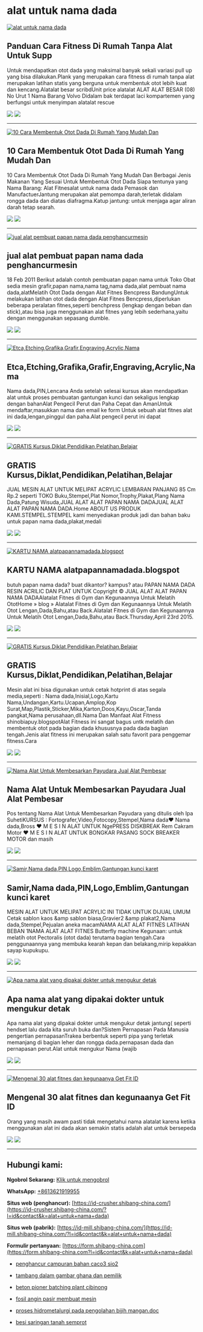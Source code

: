 # alat untuk nama dada

<a href="https://swt.shibang-china.com/?l=id&img&k=alat+untuk+nama+dada" target="_blank">![alat untuk nama dada](http://static.shibang-china.com/all-800x300/487.jpg)</a>

## Panduan Cara Fitness Di Rumah Tanpa Alat Untuk Supp
Untuk mendapatkan otot dada yang maksimal banyak sekali variasi pull up yang bisa dilakukan.Plank yang merupakan cara fitness di rumah tanpa alat merupakan latihan statis yang berguna untuk membentuk otot lebih kuat dan kencang.Alatalat besar scribdUnit price alatalat ALAT ALAT BESAR (08) No Urut 1 Nama Barang Volvo Didalam bak terdapat laci kompartemen yang berfungsi untuk menyimpan alatalat rescue


<a href="https://whatsapp.shibangsoft.com/WhatsApp.php" target="_blank" title="WhatsApp">![](http://static.shibang-china.com/icon/whatsapp.png)</a> <a href="https://swt.shibang-china.com/?l=id&icon&k=alat+untuk+nama+dada" target="_blank">![](http://static.shibang-china.com/icon/chat-id.png)</a>

---

<a href="https://swt.shibang-china.com/?l=id&img&k=alat+untuk+nama+dada" target="_blank">![10 Cara Membentuk Otot Dada Di Rumah Yang Mudah Dan](http://static.shibang-china.com/all-800x300/1346.jpg)</a>

## 10 Cara Membentuk Otot Dada Di Rumah Yang Mudah Dan
10 Cara Membentuk Otot Dada Di Rumah Yang Mudah Dan Berbagai Jenis Makanan Yang Sesuai Untuk Membentuk Otot Dada Siapa tentunya yang Nama Barang: Alat Fitnesalat untuk nama dada Pemasok dan ManufactuerJantung merupakan alat pemompa darah,terletak didalam rongga dada dan diatas diafragma.Katup jantung: untuk menjaga agar aliran darah tetap searah.


<a href="https://whatsapp.shibangsoft.com/WhatsApp.php" target="_blank" title="WhatsApp">![](http://static.shibang-china.com/icon/whatsapp.png)</a> <a href="https://swt.shibang-china.com/?l=id&icon&k=alat+untuk+nama+dada" target="_blank">![](http://static.shibang-china.com/icon/chat-id.png)</a>

---

<a href="https://swt.shibang-china.com/?l=id&img&k=alat+untuk+nama+dada" target="_blank">![jual alat pembuat papan nama dada penghancurmesin](http://static.shibang-china.com/all-800x300/241.jpg)</a>

## jual alat pembuat papan nama dada penghancurmesin
18 Feb 2011 Berikut adalah contoh pembuatan papan nama untuk Toko Obat sedia mesin grafir,papan nama,nama tag,nama dada,alat pembuat nama dada,alatMelatih Otot Dada dengan Alat Fitnes Bencpress BandungUntuk melakukan latihan otot dada dengan Alat Fitnes Bencpress,diperlukan beberapa peralatan fitnes,seperti benchpress (lengkap dengan beban dan stick),atau bisa juga menggunakan alat fitnes yang lebih sederhana,yaitu dengan menggunakan sepasang dumble.


<a href="https://whatsapp.shibangsoft.com/WhatsApp.php" target="_blank" title="WhatsApp">![](http://static.shibang-china.com/icon/whatsapp.png)</a> <a href="https://swt.shibang-china.com/?l=id&icon&k=alat+untuk+nama+dada" target="_blank">![](http://static.shibang-china.com/icon/chat-id.png)</a>

---

<a href="https://swt.shibang-china.com/?l=id&img&k=alat+untuk+nama+dada" target="_blank">![Etca,Etching,Grafika,Grafir,Engraving,Acrylic,Nama](http://static.shibang-china.com/all-800x300/289.jpg)</a>

## Etca,Etching,Grafika,Grafir,Engraving,Acrylic,Nama
Nama dada,PIN,Lencana Anda setelah selesai kursus akan mendapatkan alat untuk proses pembuatan gantungan kunci dan sekaligus lengkap dengan bahanAlat Pengecil Perut dan Paha Cepat dan AmanUntuk mendaftar,masukkan nama dan email ke form Untuk sebuah alat fitnes alat ini dada,lengan,pinggul dan paha.Alat pengecil perut ini dapat


<a href="https://whatsapp.shibangsoft.com/WhatsApp.php" target="_blank" title="WhatsApp">![](http://static.shibang-china.com/icon/whatsapp.png)</a> <a href="https://swt.shibang-china.com/?l=id&icon&k=alat+untuk+nama+dada" target="_blank">![](http://static.shibang-china.com/icon/chat-id.png)</a>

---

<a href="https://swt.shibang-china.com/?l=id&img&k=alat+untuk+nama+dada" target="_blank">![GRATIS Kursus,Diklat,Pendidikan,Pelatihan,Belajar](http://static.shibang-china.com/all-800x300/1526.jpg)</a>

## GRATIS Kursus,Diklat,Pendidikan,Pelatihan,Belajar
JUAL MESIN ALAT UNTUK MELIPAT ACRYLIC LEMBARAN PANJANG 85 Cm Rp.2 seperti TOKO Buku,Stempel,Plat Nomor,Trophy,Plakat,Plang Nama Dada,Patung Wisuda,JUAL ALAT ALAT PAPAN NAMA DADAJUAL ALAT ALAT PAPAN NAMA DADA.Home ABOUT US PRODUK KAMI.STEMPEL.STEMPEL kami menyediakan produk jadi dan bahan baku untuk papan nama dada,plakat,medali


<a href="https://whatsapp.shibangsoft.com/WhatsApp.php" target="_blank" title="WhatsApp">![](http://static.shibang-china.com/icon/whatsapp.png)</a> <a href="https://swt.shibang-china.com/?l=id&icon&k=alat+untuk+nama+dada" target="_blank">![](http://static.shibang-china.com/icon/chat-id.png)</a>

---

<a href="https://swt.shibang-china.com/?l=id&img&k=alat+untuk+nama+dada" target="_blank">![KARTU NAMA alatpapannamadada.blogspot](http://static.shibang-china.com/all-800x300/56.jpg)</a>

## KARTU NAMA alatpapannamadada.blogspot
butuh papan nama dada? buat dikantor? kampus? atau PAPAN NAMA DADA RESIN ACRILIC DAN PLAT UNTUK Copyright © JUAL ALAT ALAT PAPAN NAMA DADAAlatalat Fitnes di Gym dan Kegunaannya Untuk Melatih OtotHome » blog » Alatalat Fitnes di Gym dan Kegunaannya Untuk Melatih Otot Lengan,Dada,Bahu,atau Back.Alatalat Fitnes di Gym dan Kegunaannya Untuk Melatih Otot Lengan,Dada,Bahu,atau Back.Thursday,April 23rd 2015.


<a href="https://whatsapp.shibangsoft.com/WhatsApp.php" target="_blank" title="WhatsApp">![](http://static.shibang-china.com/icon/whatsapp.png)</a> <a href="https://swt.shibang-china.com/?l=id&icon&k=alat+untuk+nama+dada" target="_blank">![](http://static.shibang-china.com/icon/chat-id.png)</a>

---

<a href="https://swt.shibang-china.com/?l=id&img&k=alat+untuk+nama+dada" target="_blank">![GRATIS Kursus,Diklat,Pendidikan,Pelatihan,Belajar](http://static.shibang-china.com/all-800x300/450.jpg)</a>

## GRATIS Kursus,Diklat,Pendidikan,Pelatihan,Belajar
Mesin alat ini bisa digunakan untuk cetak hotprint di atas segala media,seperti : Nama dada,Inisial,Logo,Kartu Nama,Undangan,Kartu.Ucapan,Amplop,Kop Surat,Map,Plastik,Sticker,Mika,Karton,Doos,Kayu,Oscar,Tanda pangkat,Nama perusahaan,dll.Nama Dan Manfaat Alat Fitness shinobiapuy.blogspotAlat Fitness ini sangat bagus untk melatih dan membentuk otot pada bagian dada khususnya pada dada bagian tengah.Jenis alat fitness ini merupakan salah satu favorit para penggemar fitness.Cara


<a href="https://whatsapp.shibangsoft.com/WhatsApp.php" target="_blank" title="WhatsApp">![](http://static.shibang-china.com/icon/whatsapp.png)</a> <a href="https://swt.shibang-china.com/?l=id&icon&k=alat+untuk+nama+dada" target="_blank">![](http://static.shibang-china.com/icon/chat-id.png)</a>

---

<a href="https://swt.shibang-china.com/?l=id&img&k=alat+untuk+nama+dada" target="_blank">![Nama Alat Untuk Membesarkan Payudara Jual Alat Pembesar](http://static.shibang-china.com/all-800x300/1185.jpg)</a>

## Nama Alat Untuk Membesarkan Payudara Jual Alat Pembesar
Pos tentang Nama Alat Untuk Membesarkan Payudara yang ditulis oleh Ipa SuhetiKURSUS : Fortografer,Video,Fotocopy,Stempel,Nama dada♥ Nama dada,Bross ♥ M E S I N ALAT UNTUK NgePRESS DISKBREAK Rem Cakram Motor ♥ M E S I N ALAT UNTUK BONGKAR PASANG SOCK BREAKER MOTOR dan masih


<a href="https://whatsapp.shibangsoft.com/WhatsApp.php" target="_blank" title="WhatsApp">![](http://static.shibang-china.com/icon/whatsapp.png)</a> <a href="https://swt.shibang-china.com/?l=id&icon&k=alat+untuk+nama+dada" target="_blank">![](http://static.shibang-china.com/icon/chat-id.png)</a>

---

<a href="https://swt.shibang-china.com/?l=id&img&k=alat+untuk+nama+dada" target="_blank">![Samir,Nama dada,PIN,Logo,Emblim,Gantungan kunci karet](http://static.shibang-china.com/all-800x300/1272.jpg)</a>

## Samir,Nama dada,PIN,Logo,Emblim,Gantungan kunci karet
MESIN ALAT UNTUK MELIPAT ACRYLIC INI TIDAK UNTUK DIJUAL UMUM Cetak sablon kaos &amp sablon biasa,Gravier2 &amp plakat2,Nama dada,Stempel,Pejualan aneka macamNAMA ALAT ALAT FITNES LATIHAN BEBAN 1NAMA ALAT ALAT FITNES Butterfly machine Kegunaan: untuk melatih otot Pectoralis (otot dada) terutama bagian tengah.Cara penggunaannya yang membuka kearah kepan dan belakang,mirip kepakkan sayap kupukupu.


<a href="https://whatsapp.shibangsoft.com/WhatsApp.php" target="_blank" title="WhatsApp">![](http://static.shibang-china.com/icon/whatsapp.png)</a> <a href="https://swt.shibang-china.com/?l=id&icon&k=alat+untuk+nama+dada" target="_blank">![](http://static.shibang-china.com/icon/chat-id.png)</a>

---

<a href="https://swt.shibang-china.com/?l=id&img&k=alat+untuk+nama+dada" target="_blank">![Apa nama alat yang dipakai dokter untuk mengukur detak](http://static.shibang-china.com/all-800x300/1407.jpg)</a>

## Apa nama alat yang dipakai dokter untuk mengukur detak
Apa nama alat yang dipakai dokter untuk mengukur detak jantung( seperti hendset lalu dada kita suruh buka dan?Sistem Pernapasan Pada Manusia pengertian pernapasanTrakea berbentuk seperti pipa yang terletak memanjang di bagian leher dan rongga dada.pernapasan dada dan pernapasan perut.Alat untuk mengukur Nama (wajib


<a href="https://whatsapp.shibangsoft.com/WhatsApp.php" target="_blank" title="WhatsApp">![](http://static.shibang-china.com/icon/whatsapp.png)</a> <a href="https://swt.shibang-china.com/?l=id&icon&k=alat+untuk+nama+dada" target="_blank">![](http://static.shibang-china.com/icon/chat-id.png)</a>

---

<a href="https://swt.shibang-china.com/?l=id&img&k=alat+untuk+nama+dada" target="_blank">![Mengenal 30 alat fitnes dan kegunaanya Get Fit ID](http://static.shibang-china.com/all-800x300/149.jpg)</a>

## Mengenal 30 alat fitnes dan kegunaanya Get Fit ID
Orang yang masih awam pasti tidak mengetahui nama alatalat karena ketika menggunakan alat ini dada akan semakin statis adalah alat untuk bersepeda

<a href="https://whatsapp.shibangsoft.com/WhatsApp.php" target="_blank" title="WhatsApp">![](http://static.shibang-china.com/icon/whatsapp.png)</a> <a href="https://swt.shibang-china.com/?l=id&icon&k=alat+untuk+nama+dada" target="_blank">![](http://static.shibang-china.com/icon/chat-id.png)</a>

---
## Hubungi kami:

**Ngobrol Sekarang:** [Klik untuk mengobrol](https://swt.shibang-china.com?l=id&contact&k=alat+untuk+nama+dada)

**WhatsApp:**  [+8613621919955](https://whatsapp.shibangsoft.com/WhatsApp.php)

**Situs web (penghancur):** [https://id-crusher.shibang-china.com/](https://id-crusher.shibang-china.com/?l=id&contact&k=alat+untuk+nama+dada)

**Situs web (pabrik):** [https://id-mill.shibang-china.com/](https://id-mill.shibang-china.com/?l=id&contact&k=alat+untuk+nama+dada)

**Formulir pertanyaan:** [https://form.shibang-china.com](https://form.shibang-china.com?l=id&contact&k=alat+untuk+nama+dada)

* [penghancur campuran bahan caco3 sio2](../40/penghancur%20campuran%20bahan%20caco3%20sio2.md)

* [tambang dalam gambar ghana dan pemilik](../31/tambang%20dalam%20gambar%20ghana%20dan%20pemilik.md)

* [beton pioner batching plant cibinong](../35/beton%20pioner%20batching%20plant%20cibinong.md)

* [fosil angin pasir membuat mesin](../40/fosil%20angin%20pasir%20membuat%20mesin.md)

* [proses hidrometalurgi pada pengolahan bijih mangan.doc](../31/proses%20hidrometalurgi%20pada%20pengolahan%20bijih%20mangan.doc.md)

* [besi saringan tanah semprot](../35/besi%20saringan%20tanah%20semprot.md)